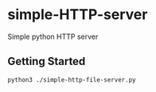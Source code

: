 # simple-HTTP-server
Simple python HTTP server

## Getting Started

`python3 ./simple-http-file-server.py`
